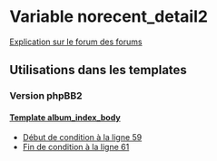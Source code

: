 # Variable norecent_detail2
[Explication sur le forum des forums](http://forum.forumactif.com/t294113-listing-des-variables#norecent_detail2)
## Utilisations dans les templates
### Version phpBB2
#### [Template album_index_body](subsilver/album_index_body.md)
* [Début de condition à la ligne 59](../subsilver/album_index_body.tpl#L59)
* [Fin de condition à la ligne 61](../subsilver/album_index_body.tpl#L61)